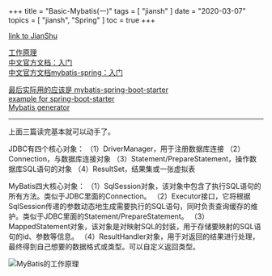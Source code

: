 +++
title = "Basic-Mybatis(一)"
tags = [
    "jiansh"
]
date = "2020-03-07"
topics = [
    "jiansh",
    "Spring"
]
toc = true
+++

[link to JianShu](https://www.jianshu.com/p/78242834b78e)

[工作原理](http://www.mybatis.cn/archives/706.html)   
[中文官方文档：入门](https://mybatis.org/mybatis-3/zh/getting-started.html)  
[中文官方文档mybatis-spring：入门](http://mybatis.org/spring/zh/)

[最后实际用的应该是 mybatis-spring-boot-starter](http://mybatis.org/spring-boot-starter/mybatis-spring-boot-autoconfigure/)  
[example for spring-boot-starter](https://github.com/mybatis/spring-boot-starter)  
[Mybatis generator](https://mybatis.org/generator/index.html)


---

上面三篇读完基本就可以动手了。

JDBC有四个核心对象：
（1）DriverManager，用于注册数据库连接
（2）Connection，与数据库连接对象
（3）Statement/PrepareStatement，操作数据库SQL语句的对象
（4）ResultSet，结果集或一张虚拟表

MyBatis四大核心对象：
（1）SqlSession对象，该对象中包含了执行SQL语句的所有方法。类似于JDBC里面的Connection。
（2）Executor接口，它将根据SqlSession传递的参数动态地生成需要执行的SQL语句，同时负责查询缓存的维护。类似于JDBC里面的Statement/PrepareStatement。
（3）MappedStatement对象，该对象是对映射SQL的封装，用于存储要映射的SQL语句的id、参数等信息。
（4）ResultHandler对象，用于对返回的结果进行处理，最终得到自己想要的数据格式或类型。可以自定义返回类型。

![MyBatis的工作原理](https://upload-images.jianshu.io/upload_images/3296949-1e957fc8d8970241.png?imageMogr2/auto-orient/strip%7CimageView2/2/w/1240)


 
